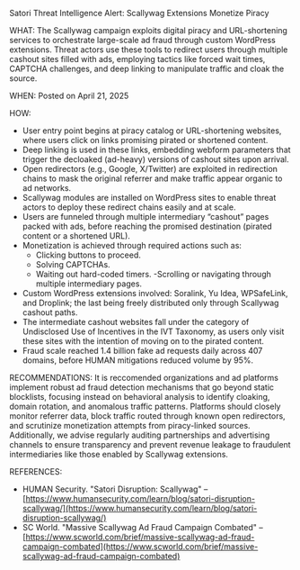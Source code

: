 Satori Threat Intelligence Alert: Scallywag Extensions Monetize Piracy

WHAT: The Scallywag campaign exploits digital piracy and URL-shortening services to orchestrate large-scale ad fraud through custom WordPress extensions. Threat actors use these tools to redirect users through multiple cashout sites filled with ads, employing tactics like forced wait times, CAPTCHA challenges, and deep linking to manipulate traffic and cloak the source.

WHEN: Posted on April 21, 2025

HOW:
- User entry point begins at piracy catalog or URL-shortening websites, where users click on links promising pirated or shortened content.
- Deep linking is used in these links, embedding webform parameters that trigger the decloaked (ad-heavy) versions of cashout sites upon arrival.
-	Open redirectors (e.g., Google, X/Twitter) are exploited in redirection chains to mask the original referrer and make traffic appear organic to ad networks.
-	Scallywag modules are installed on WordPress sites to enable threat actors to deploy these redirect chains easily and at scale.
-	Users are funneled through multiple intermediary “cashout” pages packed with ads, before reaching the promised destination (pirated content or a shortened URL).
-	Monetization is achieved through required actions such as:
    -  Clicking buttons to proceed.
    -  Solving CAPTCHAs.
     - Waiting out hard-coded timers.
       -Scrolling or navigating through multiple intermediary pages.
-	Custom WordPress extensions involved: Soralink, Yu Idea, WPSafeLink, and Droplink; the last being freely distributed only through Scallywag cashout paths.
-	The intermediate cashout websites fall under the category of Undisclosed Use of Incentives in the IVT Taxonomy, as users only visit these sites with the intention of moving on to the pirated content.
-	Fraud scale reached 1.4 billion fake ad requests daily across 407 domains, before HUMAN mitigations reduced volume by 95%.

RECOMMENDATIONS: It is reccomended organizations and ad platforms implement robust ad fraud detection mechanisms that go beyond static blocklists, focusing instead on behavioral analysis to identify cloaking, domain rotation, and anomalous traffic patterns. Platforms should closely monitor referrer data, block traffic routed through known open redirectors, and scrutinize monetization attempts from piracy-linked sources. Additionally, we advise regularly auditing partnerships and advertising channels to ensure transparency and prevent revenue leakage to fraudulent intermediaries like those enabled by Scallywag extensions.

REFERENCES:
- HUMAN Security. "Satori Disruption: Scallywag" – [https://www.humansecurity.com/learn/blog/satori-disruption-scallywag/](https://www.humansecurity.com/learn/blog/satori-disruption-scallywag/)
- SC World. "Massive Scallywag Ad Fraud Campaign Combated" – [https://www.scworld.com/brief/massive-scallywag-ad-fraud-campaign-combated](https://www.scworld.com/brief/massive-scallywag-ad-fraud-campaign-combated)
